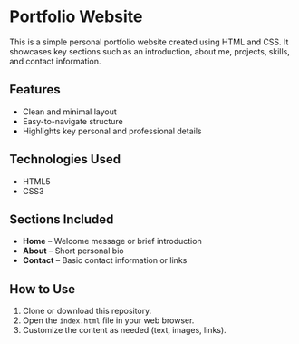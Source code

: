# Portfolio Website

This is a simple personal portfolio website created using HTML and CSS. It showcases key sections such as an introduction, about me, projects, skills, and contact information.

## Features

- Clean and minimal layout
- Easy-to-navigate structure
- Highlights key personal and professional details

## Technologies Used

- HTML5
- CSS3

## Sections Included

- **Home** – Welcome message or brief introduction
- **About** – Short personal bio
- **Contact** – Basic contact information or links

## How to Use

1. Clone or download this repository.
2. Open the `index.html` file in your web browser.
3. Customize the content as needed (text, images, links).

